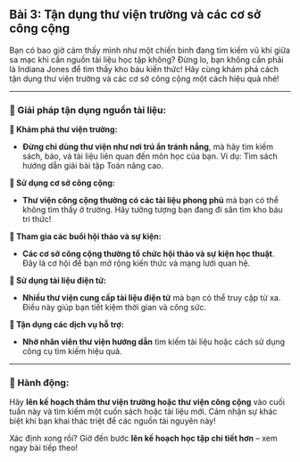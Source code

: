## Bài 3: Tận dụng thư viện trường và các cơ sở công cộng

Bạn có bao giờ cảm thấy mình như một chiến binh đang tìm kiếm vũ khí giữa sa mạc khi cần nguồn tài liệu học tập không? Đừng lo, bạn không cần phải là Indiana Jones để tìm thấy kho báu kiến thức! Hãy cùng khám phá cách tận dụng thư viện trường và các cơ sở công cộng một cách hiệu quả nhé!

---

### 📌 Giải pháp tận dụng nguồn tài liệu:

**🔹 Khám phá thư viện trường:**
- **Đừng chỉ dùng thư viện như nơi trú ẩn tránh nắng**, mà hãy tìm kiếm sách, báo, và tài liệu liên quan đến môn học của bạn. Ví dụ: Tìm sách hướng dẫn giải bài tập Toán nâng cao.

**🔹 Sử dụng cơ sở công cộng:**
- **Thư viện công cộng thường có các tài liệu phong phú** mà bạn có thể không tìm thấy ở trường. Hãy tưởng tượng bạn đang đi săn tìm kho báu tri thức!

**🔹 Tham gia các buổi hội thảo và sự kiện:**
- **Các cơ sở công cộng thường tổ chức hội thảo và sự kiện học thuật**. Đây là cơ hội để bạn mở rộng kiến thức và mạng lưới quan hệ.

**🔹 Sử dụng tài liệu điện tử:**
- **Nhiều thư viện cung cấp tài liệu điện tử** mà bạn có thể truy cập từ xa. Điều này giúp bạn tiết kiệm thời gian và công sức.

**🔹 Tận dụng các dịch vụ hỗ trợ:**
- **Nhờ nhân viên thư viện hướng dẫn** tìm kiếm tài liệu hoặc cách sử dụng công cụ tìm kiếm hiệu quả.

---

### 🚀 Hành động:

Hãy **lên kế hoạch thăm thư viện trường hoặc thư viện công cộng** vào cuối tuần này và tìm kiếm một cuốn sách hoặc tài liệu mới. Cảm nhận sự khác biệt khi bạn khai thác triệt để các nguồn tài nguyên này!

Xác định xong rồi? Giờ đến bước **lên kế hoạch học tập chi tiết hơn** – xem ngay bài tiếp theo!